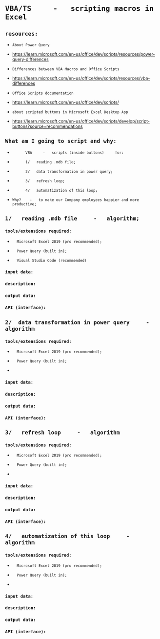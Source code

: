 #       `VBA/TS     -   scripting macros in Excel`

##      `resources:`

-   `About Power Query`
*   https://learn.microsoft.com/en-us/office/dev/scripts/resources/power-query-differences

-   `Differences between VBA Macros and Office Scripts`
*   https://learn.microsoft.com/en-us/office/dev/scripts/resources/vba-differences

-   `Office Scripts documentation`
*   https://learn.microsoft.com/en-us/office/dev/scripts/


-   `about scripted buttons in Microsoft Excel Desktop App`
*   https://learn.microsoft.com/en-us/office/dev/scripts/develop/script-buttons?source=recommendations  


##      `What am I going to script and why:`

*           VBA     -   scripts (inside buttons)     for:
-           1/   reading .mdb file;
-           2/   data transformation in power query;
-           3/   refresh loop;
-           4/   automatization of this loop;

*   `Why?    -   to make our Company employees happier and more productive;`


##      `1/   reading .mdb file     -   algorithm;`

###     `tools/extensions required:`

-       Microsoft Excel 2019 (pro recommended);
-       Power Query (built in);
-       Visual Studio Code (recommended)

###     `input data:`

###     `description:`

###     `output data:`

###     `API (interface):`


##      `2/  data transformation in power query     -   algorithm`

###     `tools/extensions required:`
-       Microsoft Excel 2019 (pro recommended);
-       Power Query (built in);
-        

###     `input data:`

###     `description:`

###     `output data:`

###     `API (interface):`


##      `3/   refresh loop     -   algorithm`

###     `tools/extensions required:`
-       Microsoft Excel 2019 (pro recommended);
-       Power Query (built in);
-        

###     `input data:`

###     `description:`

###     `output data:`

###     `API (interface):`


##      `4/   automatization of this loop     -   algorithm`

###     `tools/extensions required:`
-       Microsoft Excel 2019 (pro recommended);
-       Power Query (built in);
-        

###     `input data:`

###     `description:`

###     `output data:`

###     `API (interface):`







